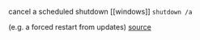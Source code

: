 cancel a scheduled shutdown [[windows]] 
`shutdown /a`

(e.g. a forced restart from updates)
[source](https://www.rlvision.com/blog/stopping-software-center-from-restarting-your-computer/)